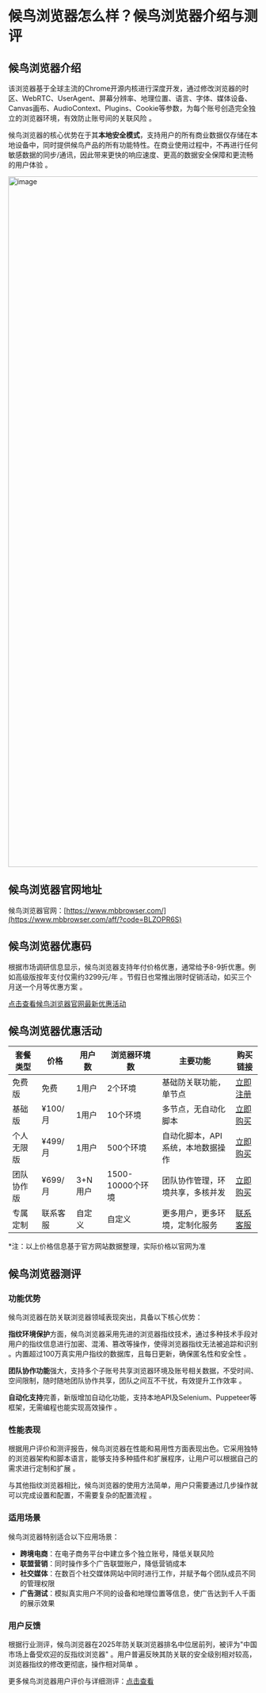 # 候鸟浏览器怎么样？候鸟浏览器介绍与测评

## 候鸟浏览器介绍


该浏览器基于全球主流的Chrome开源内核进行深度开发，通过修改浏览器的时区、WebRTC、UserAgent、屏幕分辨率、地理位置、语言、字体、媒体设备、Canvas画布、AudioContext、Plugins、Cookie等参数，为每个账号创造完全独立的浏览器环境，有效防止账号间的关联风险 。

候鸟浏览器的核心优势在于其**本地安全模式**，支持用户的所有商业数据仅存储在本地设备中，同时提供候鸟产品的所有功能特性。在商业使用过程中，不再进行任何敏感数据的同步/通讯，因此带来更快的响应速度、更高的数据安全保障和更流畅的用户体验 。

<img width="3077" height="1393" alt="image" src="https://github.com/user-attachments/assets/5a193aaa-44bb-4b1c-baf3-9bce35f1a785" />

## 候鸟浏览器官网地址

候鸟浏览器官网：[https://www.mbbrowser.com/](https://www.mbbrowser.com/aff/?code=BLZOPR6S)

## 候鸟浏览器优惠码

根据市场调研信息显示，候鸟浏览器支持年付价格优惠，通常给予8-9折优惠。例如高级版按年支付仅需约3299元/年 。节假日也常推出限时促销活动，如买三个月送一个月等优惠方案 。

[点击查看候鸟浏览器官网最新优惠活动](https://www.mbbrowser.com/aff/?code=BLZOPR6S)

## 候鸟浏览器优惠活动

| 套餐类型 | 价格 | 用户数 | 浏览器环境数 | 主要功能 | 购买链接 |
|---------|------|--------|-------------|----------|----------|
| 免费版 | 免费 | 1用户 | 2个环境 | 基础防关联功能，单节点 | [立即注册](https://www.mbbrowser.com/aff/?code=BLZOPR6S) |
| 基础版 | ¥100/月 | 1用户 | 10个环境 | 多节点，无自动化脚本 | [立即购买](https://www.mbbrowser.com/aff/?code=BLZOPR6S) |
| 个人无限版 | ¥499/月 | 1用户 | 500个环境 | 自动化脚本，API系统，本地数据操作 | [立即购买](https://www.mbbrowser.com/aff/?code=BLZOPR6S) |
| 团队协作版 | ¥699/月 | 3+N用户 | 1500-10000个环境 | 团队协作管理，环境共享，多核并发 | [立即购买](https://www.mbbrowser.com/aff/?code=BLZOPR6S) |
| 专属定制 | 联系客服 | 自定义 | 自定义 | 更多用户，更多环境，定制化服务 | [联系客服](https://www.mbbrowser.com/aff/?code=BLZOPR6S) |

*注：以上价格信息基于官方网站数据整理，实际价格以官网为准

## 候鸟浏览器测评

### 功能优势

候鸟浏览器在防关联浏览器领域表现突出，具备以下核心优势：

**指纹环境保护**方面，候鸟浏览器采用先进的浏览器指纹技术，通过多种技术手段对用户的指纹信息进行加密、混淆、篡改等操作，使得浏览器指纹无法被追踪和识别 。内置超过100万真实用户指纹的数据库，且每日更新，确保匿名性和安全性 。

**团队协作功能**强大，支持多个子账号共享浏览器环境及账号相关数据，不受时间、空间限制，随时随地团队协作共享，团队之间互不干扰，有效提升工作效率 。

**自动化支持**完善，新版增加自动化功能，支持本地API及Selenium、Puppeteer等框架，无需编程也能实现高效操作 。

### 性能表现

根据用户评价和测评报告，候鸟浏览器在性能和易用性方面表现出色。它采用独特的浏览器架构和脚本语言，能够支持多种插件和扩展程序，让用户可以根据自己的需求进行定制和扩展 。

与其他指纹浏览器相比，候鸟浏览器的使用方法简单，用户只需要通过几步操作就可以完成设置和配置，不需要复杂的配置流程 。

### 适用场景

候鸟浏览器特别适合以下应用场景：

- **跨境电商**：在电子商务平台中建立多个独立账号，降低关联风险
- **联盟营销**：同时操作多个广告联盟账户，降低营销成本
- **社交媒体**：在数百个社交媒体网站中同时进行工作，并赋予每个团队成员不同的管理权限
- **广告测试**：模拟真实用户不同的设备和地理位置等信息，使广告达到千人千面的展示效果

### 用户反馈

根据行业测评，候鸟浏览器在2025年防关联浏览器排名中位居前列，被评为"中国市场上备受欢迎的反指纹浏览器" 。用户普遍反映其防关联的安全级别相对较高，浏览器指纹的修改更彻底，操作相对简单 。

更多候鸟浏览器用户评价与详细测评：[点击查看](https://www.mbbrowser.com/aff/?code=BLZOPR6S)

